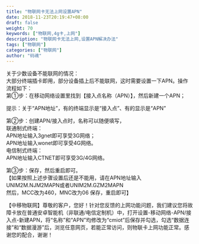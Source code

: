 ```yaml
---
title: "物联网卡无法上网设置APN"
date: 2018-11-23T20:19:47+08:00
draft: false
weight: 70
keywords: ["物联网,4g卡,上网"]
description: "物联网卡无法上网,设置APN解决办法"
tags: ["物联网"]
categories: ["物联网"]
author: "码魂"
---
```


关于少数设备不能联网的情况：  
大部分终端插卡即用，部分设备插上后不能联网，这时需要设置一下APN。操作流程如下：  
第①步：在移动网络设置里找到【接入点名称（APN）】，然后新建一个APN；  

提示：关于“APN地址”，有的终端显示是“接入点”、有的显示是“APN”  

第②步：创建APN/接入点时，名称可以随便填写，  
联通制式终端：  
APN地址输入3gnet即可享受3G网络；  
APN地址输入wonet即可享受4G网络。  
电信制式终端：  
APN地址输入CTNET即可享受3G/4G网络。  

第③步：保存，然后重启即可。  
【如果按照上述步骤设置后还是不能用，请在APN地址输入UNIM2M.NJM2MAPN或者UNIM2M.GZM2MAPN  
然后，MCC改为460，MNC改为06 保存，重启即可】


【中移物联网】尊敬的客户，您好！针对您反馈的上网功能问题，我们建议您将故障卡放在普通安卓智能机（非联通/电信定制机）中，打开设置-移动网络-APN/接入点-新建APN，将“名称”和“APN”均修改为“cmiot”后保存并勾选，勾选“数据连接”和“数据漫游”后，浏览任意网页，若能正常访问，则物联卡上网功能正常。感谢您的配合，谢谢！